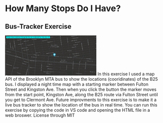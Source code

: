 # How Many Stops Do I Have?
## Bus-Tracker Exercise
<img src="bus.jpg" width="300">
In this exercise I used a map API of the Brooklyn MTA bus to show the locations (cooridinates) of the B25 bus.  I displayed a night time map with a starting marker between Fulton Street and Kingston Ave.  Then when you click the button the marker moves from the start point, Kingston Ave, along the B25 route via Fulton Street until you get to Clermont Ave.
Future improvments to this exercise is to make it a live bus tracker to show the location of the bus in real time.
You can run this exercise by copying the code in VS code and opening the HTML file in a web broswer.
License through MIT
